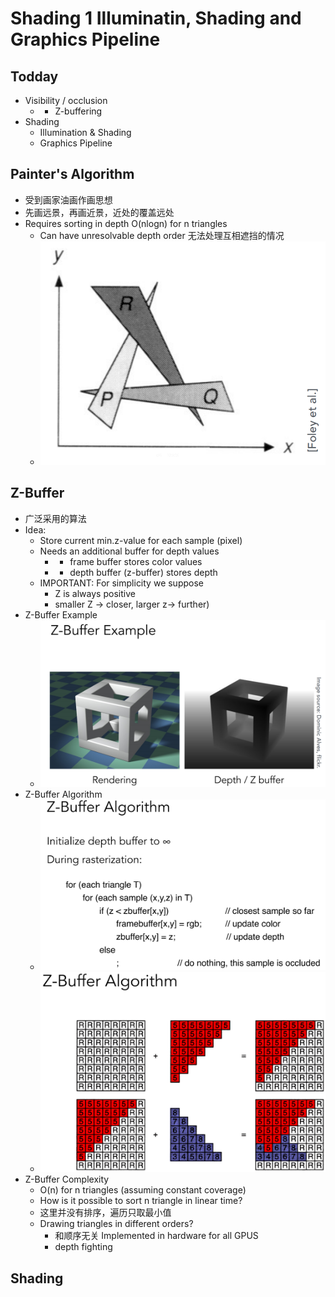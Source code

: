 # Shading 1 Illuminatin, Shading and Graphics Pipeline

## Todday
* Visibility / occlusion
  *  - Z-buffering
* Shading
  *  Illumination & Shading
  *  Graphics Pipeline
  
## Painter's Algorithm
* 受到画家油画作画思想
* 先画远景，再画近景，近处的覆盖远处
* Requires sorting in depth O(nlogn) for n triangles
  * Can have unresolvable depth order 无法处理互相遮挡的情况
  * ![](Media/着色_光照与基本着色模型/2020-12-31-00-14-50.png)

## Z-Buffer
* 广泛采用的算法
* Idea:
  * Store current min.z-value for each sample (pixel)
  * Needs an additional buffer for depth values
    * - frame buffer stores color values
    * - depth buffer (z-buffer) stores depth
  * IMPORTANT: For simplicity we suppose
    * Z is always positive
    * smaller Z -> closer, larger z-> further)
* Z-Buffer Example
  * ![](Media/着色_光照与基本着色模型/2020-12-31-00-19-28.png)
* Z-Buffer Algorithm
  * ![](Media/着色_光照与基本着色模型/2020-12-31-00-23-43.png)
  * ![](Media/着色_光照与基本着色模型/2020-12-31-00-24-18.png)
* Z-Buffer Complexity
  * O(n) for n triangles (assuming constant coverage)
  * How is it possible to sort n triangle in linear time?
  * 这里并没有排序，遍历只取最小值
  * Drawing triangles in different orders?
    * 和顺序无关 Implemented in hardware for all GPUS
    * depth fighting

## Shading